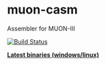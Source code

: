 
# muon-casm
Assembler for MUON-III 

[![Build Status](https://jenkins.i-am.cool/buildStatus/icon?job=muon-casm%2Fmaster)](https://jenkins.i-am.cool/job/muon-casm/job/master/)

<b>[Latest binaries (windows/linux)](https://jenkins.i-am.cool/job/muon-casm/job/master/)</b>
